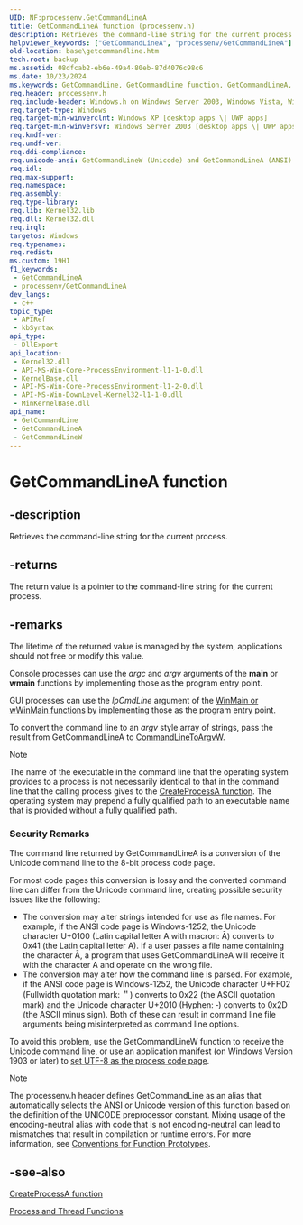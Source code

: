 ```yaml
---
UID: NF:processenv.GetCommandLineA
title: GetCommandLineA function (processenv.h)
description: Retrieves the command-line string for the current process. (ANSI)
helpviewer_keywords: ["GetCommandLineA", "processenv/GetCommandLineA"]
old-location: base\getcommandline.htm
tech.root: backup
ms.assetid: 08dfcab2-eb6e-49a4-80eb-87d4076c98c6
ms.date: 10/23/2024
ms.keywords: GetCommandLine, GetCommandLine function, GetCommandLineA, GetCommandLineW, _win32_getcommandline, base.getcommandline, processenv/GetCommandLine, processenv/GetCommandLineA, processenv/GetCommandLineW, winbase/GetCommandLine, winbase/GetCommandLineA, winbase/GetCommandLineW
req.header: processenv.h
req.include-header: Windows.h on Windows Server 2003, Windows Vista, Windows 7, Windows Server 2008  Windows Server 2008 R2
req.target-type: Windows
req.target-min-winverclnt: Windows XP [desktop apps \| UWP apps]
req.target-min-winversvr: Windows Server 2003 [desktop apps \| UWP apps]
req.kmdf-ver: 
req.umdf-ver: 
req.ddi-compliance: 
req.unicode-ansi: GetCommandLineW (Unicode) and GetCommandLineA (ANSI)
req.idl: 
req.max-support: 
req.namespace: 
req.assembly: 
req.type-library: 
req.lib: Kernel32.lib
req.dll: Kernel32.dll
req.irql: 
targetos: Windows
req.typenames: 
req.redist: 
ms.custom: 19H1
f1_keywords:
 - GetCommandLineA
 - processenv/GetCommandLineA
dev_langs:
 - c++
topic_type:
 - APIRef
 - kbSyntax
api_type:
 - DllExport
api_location:
 - Kernel32.dll
 - API-MS-Win-Core-ProcessEnvironment-l1-1-0.dll
 - KernelBase.dll
 - API-MS-Win-Core-ProcessEnvironment-l1-2-0.dll
 - API-MS-Win-DownLevel-Kernel32-l1-1-0.dll
 - MinKernelBase.dll
api_name:
 - GetCommandLine
 - GetCommandLineA
 - GetCommandLineW
---
```


# GetCommandLineA function

## -description

Retrieves the command-line string for the current process.

## -returns

The return value is a pointer to the command-line string for the current process.

## -remarks

The lifetime of the returned value is managed by the system, applications should not free or modify this value.

Console processes can use the *argc* and *argv* arguments of the **main** or **wmain** functions by implementing those as the program entry point.

GUI processes can use the *lpCmdLine* argument of the [WinMain or wWinMain functions](../winbase/nf-winbase-winmain.md) by implementing those as the program entry point.

To convert the command line to an *argv* style array of strings, pass the result from GetCommandLineA to [CommandLineToArgvW](../shellapi/nf-shellapi-commandlinetoargvw.md).

> [!NOTE]
> The name of the executable in the command line that the operating system provides to a process is not necessarily identical to that in the command line that the calling process gives to the [CreateProcessA function](../processthreadsapi/nf-processthreadsapi-createprocessa.md). The operating system may prepend a fully qualified path to an executable name that is provided without a fully qualified path.

### Security Remarks

The command line returned by GetCommandLineA is a conversion of the Unicode command line to the 8-bit process code page.

For most code pages this conversion is lossy and the converted command line can differ from the Unicode command line, creating possible security issues like the following:

* The conversion may alter strings intended for use as file names. For example, if the ANSI code page is Windows-1252, the Unicode character U+0100 (Latin capital letter A with macron: &#x0100;) converts to 0x41 (the Latin capital letter A). If a user passes a file name containing the character &#x0100;, a program that uses GetCommandLineA will receive it with the character A and operate on the wrong file.
* The conversion may alter how the command line is parsed. For example, if the ANSI code page is Windows-1252, the Unicode character U+FF02 (Fullwidth quotation mark: &#xff02;) converts to 0x22 (the ASCII quotation mark) and the Unicode character U+2010 (Hyphen: &#x2010;) converts to 0x2D (the ASCII minus sign). Both of these can result in command line file arguments being misinterpreted as command line options.

To avoid this problem, use the GetCommandLineW function to receive the Unicode command line, or use an application manifest (on Windows Version 1903 or later) to [set UTF-8 as the process code page](/windows/apps/design/globalizing/use-utf8-code-page).

> [!NOTE]
> The processenv.h header defines GetCommandLine as an alias that automatically selects the ANSI or Unicode version of this function based on the definition of the UNICODE preprocessor constant. Mixing usage of the encoding-neutral alias with code that is not encoding-neutral can lead to mismatches that result in compilation or runtime errors. For more information, see [Conventions for Function Prototypes](/windows/win32/intl/conventions-for-function-prototypes).

## -see-also

[CreateProcessA function](../processthreadsapi/nf-processthreadsapi-createprocessa.md)

[Process and Thread Functions](/windows/desktop/ProcThread/process-and-thread-functions)
